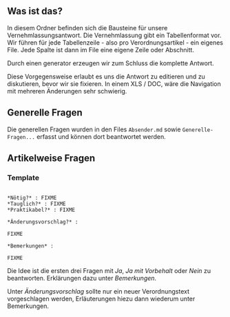 ## Was ist das?

In diesem Ordner befinden sich die Bausteine für unsere Vernehmlassungsantwort.
Die Vernehmlassung gibt ein Tabellenformat vor. Wir führen für jede Tabellenzeile - also pro Verordnungsartikel - ein eigenes File. Jede Spalte ist dann im File eine eigene Zeile oder Abschnitt.

Durch einen generator erzeugen wir zum Schluss die komplette Antwort.

Diese Vorgegensweise erlaubt es uns die Antwort zu editieren und zu diskutieren, bevor wir sie fixieren. In einem XLS / DOC, wäre die Navigation mit mehreren Änderungen sehr schwierig.

## Generelle Fragen

Die generellen Fragen wurden in den Files `Absender.md` sowie `Generelle-Fragen...` erfasst und können dort beantwortet werden.


## Artikelweise Fragen

### Template

```

*Nötig?* : FIXME
*Tauglich?* : FIXME
*Praktikabel?* : FIXME

*Änderungsvorschlag?* :

FIXME

*Bemerkungen* :

FIXME

```

Die Idee ist die ersten drei Fragen mit *Ja*, *Ja mit Vorbehalt* oder *Nein* zu beantworten. Erklärungen dazu unter *Bemerkungen*.

Unter *Änderungsvorschlag* sollte nur ein neuer Verordnungstext vorgeschlagen werden, Erläuterungen hiezu dann wiederum unter Bemerkungen.

